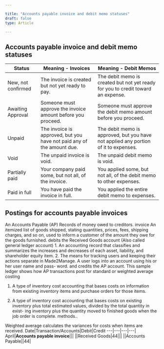 ```yaml
---  

title: "Accounts payable invoice and debit memo statuses"  
draft: false 
type: Article

---
```


## Accounts payable invoice and debit memo statuses

Status|Meaning - Invoices|Meaning - Debit Memos
---|---|---
New, not confirmed|The invoice is created but not yet ready to pay.|The debit memo is created but not yet ready for you to credit toward an expense.
Awaiting Approval|Someone must approve the invoice amount before you proceed.|Someone must approve the debit memo amount before you proceed.
Unpaid|The invoice is approved, but you have not paid any of the amount due.|The debit memo is approved, but you have not applied any portion of it to expenses.
Void|The unpaid invoice is void.|The unpaid debit memo is void.
Partially paid|Your company paid some, but not all, of the invoice.|You applied some, but not all, of the debit memo to other expenses.|
Paid in full|You have paid the invoice in full.|You applied the entire debit memo to expenses.

## Postings for accounts payable invoices

An Accounts Payable (AP) Records of money owed to creditors. invoice An itemized list of goods shipped, stating quantities, prices, fees, shipping charges, and so on, used to inform a customer of the amount they owe for the goods furnished. debits the Received Goods account (Also called general ledger account) 1. An accounting record that classifies and summarizes the increases and decreases of each asset, liability, and shareholder equity item. 2. The means for tracking users and keeping their actions separate in Made2Manage. A user logs into an account using his or her user name and pass- word. and credits the AP account. This sample ledger shows how AP transactions post for standard or weighted average costing 

1. A type of inventory cost accounting that bases costs on information from existing inventory items and purchase orders for those items.

2. A type of inventory cost accounting that bases costs on existing inventory plus total estimated values, divided by the total quantity in exist- ing inventory plus the quantity moved to finished goods when the job order is complete. methods..

Weighted average calculates the variances for costs when items are received.
Date|Transaction/Accounts|Debit|Credit
---|---|---|---|
April|**Accounts payable invoice**|||
||Received Goods|44|||
||Accounts Payable||44|






